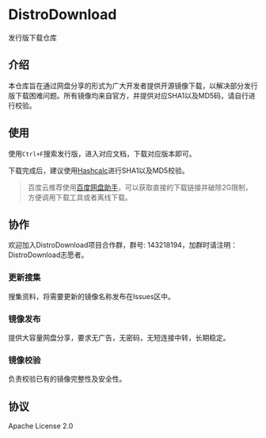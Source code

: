 # DistroDownload
发行版下载仓库

## 介绍
本仓库旨在通过网盘分享的形式为广大开发者提供开源镜像下载，以解决部分发行版下载困难问题。所有镜像均来自官方，并提供对应SHA1以及MD5码，请自行进行校验。

## 使用
使用`Ctrl+F`搜索发行版，进入对应文档，下载对应版本即可。

下载完成后，建议使用[Hashcalc](http://www.slavasoft.com/hashcalc/)进行SHA1以及MD5校验。

> 百度云推荐使用[百度网盘助手](http://git.oschina.net/youyifentian/dupanlink)，可以获取直接的下载链接并破除2G限制，方便调用下载工具或者离线下载。


## 协作

欢迎加入DistroDownload项目合作群，群号: 143218194，加群时请注明：DistroDownload志愿者。

### 更新搜集
搜集资料，将需要更新的镜像名称发布在Issues区中。

### 镜像发布
提供大容量网盘分享，要求无广告，无密码，无短连接中转，长期稳定。

### 镜像校验
负责校验已有的镜像完整性及安全性。

## 协议
Apache License 2.0